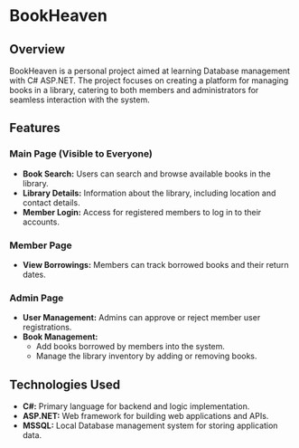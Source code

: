 # BookHeaven

## Overview

BookHeaven is a personal project aimed at learning Database management with C# ASP.NET. The project focuses on creating a platform for managing books in a library, catering to both members and administrators for seamless interaction with the system.

## Features

### Main Page (Visible to Everyone)

- **Book Search:** Users can search and browse available books in the library.
- **Library Details:** Information about the library, including location and contact details.
- **Member Login:** Access for registered members to log in to their accounts.

### Member Page

- **View Borrowings:** Members can track borrowed books and their return dates.

### Admin Page

- **User Management:** Admins can approve or reject member user registrations.
- **Book Management:**
  - Add books borrowed by members into the system.
  - Manage the library inventory by adding or removing books.

## Technologies Used

- **C#:** Primary language for backend and logic implementation.
- **ASP.NET:** Web framework for building web applications and APIs.
- **MSSQL:** Local Database management system for storing application data.
